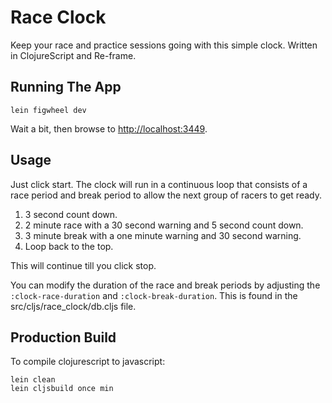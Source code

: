 # Race Clock

Keep your race and practice sessions going with this simple clock. Written in ClojureScript and Re-frame. 

## Running The App

`lein figwheel dev`

Wait a bit, then browse to [http://localhost:3449](http://localhost:3449).

## Usage

Just click start. The clock will run in a continuous loop that consists of a race period and break period to allow the next group of racers to get ready.

1. 3 second count down.
1. 2 minute race with a 30 second warning and 5 second count down.
1. 3 minute break with a one minute warning and 30 second warning. 
1. Loop back to the top.

This will continue till you click stop. 

You can modify the duration of the race and break periods by adjusting the `:clock-race-duration` and `:clock-break-duration`. This is found in the src/cljs/race_clock/db.cljs file. 

## Production Build

To compile clojurescript to javascript:

```
lein clean
lein cljsbuild once min
```

